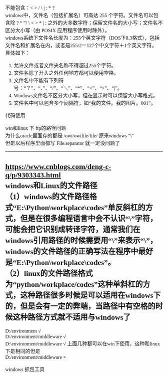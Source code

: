 <font face="SimSun" size=3>

不能包含：< > / \ | :  * ?    
windows中，文件名（包括扩展名）可高达 255 个字符。文件名可以包含除 ? “ ”/ \ < > * | : 之外的大多数字符；保留文件名的大小写；文件名不区分大小写（由 POSIX 应用程序使用时除外）。   
windows系统下文件名长度为：255个英文字符（DOS下8.3格式），包括文件名和扩展名在内，或者是255/2＝127个中文字符＋1个英文字符。   
具体如下：
1. 允许文件或者文件夹名称不得超过255个字符。
2. 文件名除了开头之外任何地方都可以使用空格。
3. 文件名中不能有下列符号：“？”、“、”、“/”、“╲”、“*”、“<”、“>”、“|”。
4. Windows文件名不区分大小写，但在显示时可以保留大小写格式。
5. 文件名中可以包含多个间隔符，如“我的文件。我的图片。001”。

代码使用

win和linux 下 ftp的路径问题   
为什么oracle里面存的都是 /owi/owifile/file/   原来windows "\\"    
但是以后程序里面都写 File.separator 就一定没问题了

--------------------------------------------------------------------------------
https://www.cnblogs.com/deng-c-q/p/9303343.html   
windows和Linux的文件路径   
（1）windows的文件路径格式“E:\Python\workplace\codes”单反斜杠的方式，但是在很多编程语言中会不认识“\”字符，可能会把它识别成转译字符，通常我们在windows引用路径的时候需要用“\\”来表示“\”，windows的文件路径的正确写法在程序中最好是“E:\\Python\\workplace\\codes”。   
（2）linux的文件路径格式为“python/workplace/codes”这种单斜杠的方式，这种路径很多时候是可以适用在windows下的，但是会有一定的弊端，当路径中有空格的时候这种路径方式就不适用与windows了
--------------------------------------------------------------------------------

D:/environment             √   
D:/environment\middleware  √    
D:\environment\middleware  √    上面几种都可以在win下使用，这种和linux下是相同的但是    
D:/environment\\middleware ×

windows 抓包工具

</font>